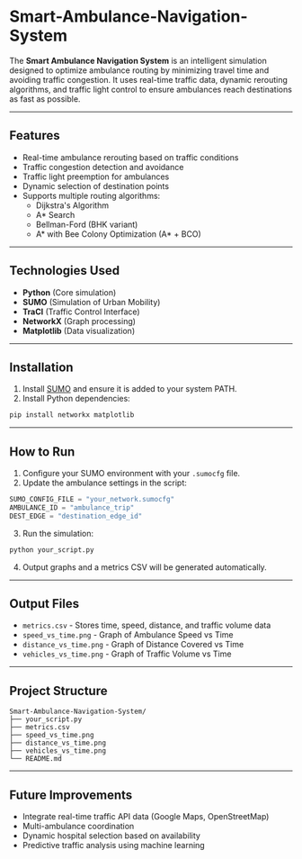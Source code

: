 # Smart-Ambulance-Navigation-System

The **Smart Ambulance Navigation System** is an intelligent simulation designed to optimize ambulance routing by minimizing travel time and avoiding traffic congestion. It uses real-time traffic data, dynamic rerouting algorithms, and traffic light control to ensure ambulances reach destinations as fast as possible.

---

## Features

- Real-time ambulance rerouting based on traffic conditions
- Traffic congestion detection and avoidance
- Traffic light preemption for ambulances
- Dynamic selection of destination points
- Supports multiple routing algorithms:
  - Dijkstra's Algorithm
  - A* Search
  - Bellman-Ford (BHK variant)
  - A* with Bee Colony Optimization (A* + BCO)

---

## Technologies Used

- **Python** (Core simulation)
- **SUMO** (Simulation of Urban Mobility)
- **TraCI** (Traffic Control Interface)
- **NetworkX** (Graph processing)
- **Matplotlib** (Data visualization)

---

## Installation

1. Install [SUMO](https://sumo.dlr.de/docs/Installing.html) and ensure it is added to your system PATH.
2. Install Python dependencies:

```bash
pip install networkx matplotlib
```

---

## How to Run

1. Configure your SUMO environment with your `.sumocfg` file.
2. Update the ambulance settings in the script:

```python
SUMO_CONFIG_FILE = "your_network.sumocfg"
AMBULANCE_ID = "ambulance_trip"
DEST_EDGE = "destination_edge_id"
```

3. Run the simulation:

```bash
python your_script.py
```

4. Output graphs and a metrics CSV will be generated automatically.

---

## Output Files

- `metrics.csv` - Stores time, speed, distance, and traffic volume data
- `speed_vs_time.png` - Graph of Ambulance Speed vs Time
- `distance_vs_time.png` - Graph of Distance Covered vs Time
- `vehicles_vs_time.png` - Graph of Traffic Volume vs Time

---

## Project Structure

```
Smart-Ambulance-Navigation-System/
├── your_script.py
├── metrics.csv
├── speed_vs_time.png
├── distance_vs_time.png
├── vehicles_vs_time.png
└── README.md
```

---

## Future Improvements

- Integrate real-time traffic API data (Google Maps, OpenStreetMap)
- Multi-ambulance coordination
- Dynamic hospital selection based on availability
- Predictive traffic analysis using machine learning


